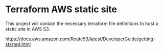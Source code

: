# Terraform AWS static site

This project will contain the necessary terraform file definitions to host
a static site in AWS S3.

https://docs.aws.amazon.com/Route53/latest/DeveloperGuide/getting-started.html